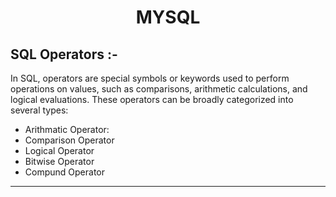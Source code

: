 # <p align="center">MYSQL</p>

## SQL Operators :-

In SQL, operators are special symbols or keywords used to perform operations on values, such as comparisons, arithmetic calculations, and logical evaluations. These operators can be broadly categorized into several types:
- Arithmatic Operator:
- Comparison Operator
- Logical Operator
- Bitwise Operator
- Compund Operator

----------------------------------------------------------------------------------------------------------------------------------------------

